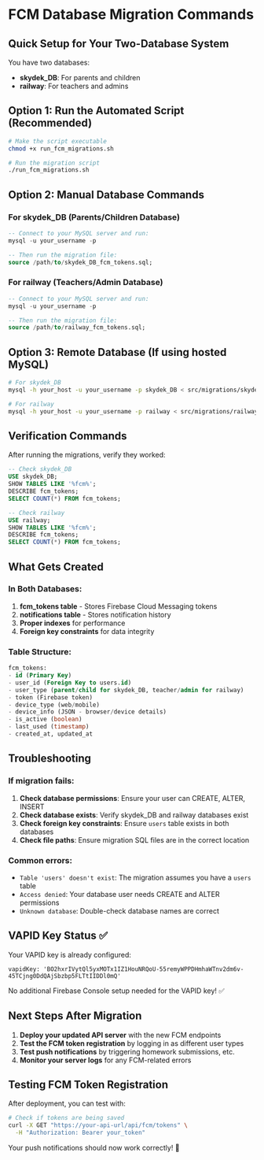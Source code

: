 # FCM Database Migration Commands

## Quick Setup for Your Two-Database System

You have two databases:
- **skydek_DB**: For parents and children
- **railway**: For teachers and admins

## Option 1: Run the Automated Script (Recommended)

```bash
# Make the script executable
chmod +x run_fcm_migrations.sh

# Run the migration script
./run_fcm_migrations.sh
```

## Option 2: Manual Database Commands

### For skydek_DB (Parents/Children Database)

```sql
-- Connect to your MySQL server and run:
mysql -u your_username -p

-- Then run the migration file:
source /path/to/skydek_DB_fcm_tokens.sql;
```

### For railway (Teachers/Admin Database)

```sql
-- Connect to your MySQL server and run:
mysql -u your_username -p

-- Then run the migration file:
source /path/to/railway_fcm_tokens.sql;
```

## Option 3: Remote Database (If using hosted MySQL)

```bash
# For skydek_DB
mysql -h your_host -u your_username -p skydek_DB < src/migrations/skydek_DB_fcm_tokens.sql

# For railway
mysql -h your_host -u your_username -p railway < src/migrations/railway_fcm_tokens.sql
```

## Verification Commands

After running the migrations, verify they worked:

```sql
-- Check skydek_DB
USE skydek_DB;
SHOW TABLES LIKE '%fcm%';
DESCRIBE fcm_tokens;
SELECT COUNT(*) FROM fcm_tokens;

-- Check railway
USE railway;
SHOW TABLES LIKE '%fcm%';
DESCRIBE fcm_tokens;
SELECT COUNT(*) FROM fcm_tokens;
```

## What Gets Created

### In Both Databases:
1. **fcm_tokens table** - Stores Firebase Cloud Messaging tokens
2. **notifications table** - Stores notification history
3. **Proper indexes** for performance
4. **Foreign key constraints** for data integrity

### Table Structure:
```sql
fcm_tokens:
- id (Primary Key)
- user_id (Foreign Key to users.id)
- user_type (parent/child for skydek_DB, teacher/admin for railway)
- token (Firebase token)
- device_type (web/mobile)
- device_info (JSON - browser/device details)
- is_active (boolean)
- last_used (timestamp)
- created_at, updated_at
```

## Troubleshooting

### If migration fails:
1. **Check database permissions**: Ensure your user can CREATE, ALTER, INSERT
2. **Check database exists**: Verify skydek_DB and railway databases exist
3. **Check foreign key constraints**: Ensure `users` table exists in both databases
4. **Check file paths**: Ensure migration SQL files are in the correct location

### Common errors:
- `Table 'users' doesn't exist`: The migration assumes you have a `users` table
- `Access denied`: Your database user needs CREATE and ALTER permissions
- `Unknown database`: Double-check database names are correct

## VAPID Key Status ✅

Your VAPID key is already configured:
```
vapidKey: 'BO2hxrIVytQl5yxMOTx1IZ1HouNRQoU-55remyWPPDHmhaWTnv2dm6v-45TCjng0DdQAjSbzbp5FLTtIIDDl0mQ'
```

No additional Firebase Console setup needed for the VAPID key! ✅

## Next Steps After Migration

1. **Deploy your updated API server** with the new FCM endpoints
2. **Test the FCM token registration** by logging in as different user types
3. **Test push notifications** by triggering homework submissions, etc.
4. **Monitor your server logs** for any FCM-related errors

## Testing FCM Token Registration

After deployment, you can test with:

```bash
# Check if tokens are being saved
curl -X GET "https://your-api-url/api/fcm/tokens" \
  -H "Authorization: Bearer your_token"
```

Your push notifications should now work correctly! 🎉

